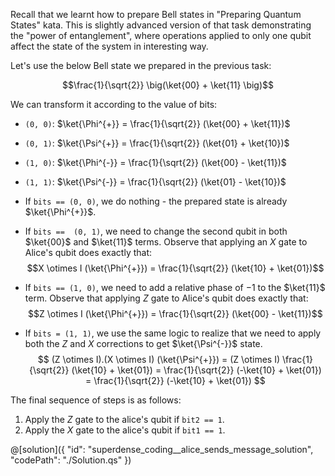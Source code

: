 Recall that we learnt how to prepare Bell states in "Preparing Quantum States" kata. This is slightly advanced version of that task demonstrating the "power of entanglement", where operations applied to only one qubit affect the state of the system in interesting way.

Let's use the below Bell state we prepared in the previous task:

$$\frac{1}{\sqrt{2}} \big(\ket{00} + \ket{11} \big)$$

We can transform it according to the value of bits:
- `(0, 0)`: $\ket{\Phi^{+}} = \frac{1}{\sqrt{2}} (\ket{00} + \ket{11})$
- `(0, 1)`: $\ket{\Psi^{+}} = \frac{1}{\sqrt{2}} (\ket{01} + \ket{10})$
- `(1, 0)`: $\ket{\Phi^{-}} = \frac{1}{\sqrt{2}} (\ket{00} - \ket{11})$
- `(1, 1)`: $\ket{\Psi^{-}} = \frac{1}{\sqrt{2}} (\ket{01} - \ket{10})$

- If `bits == (0, 0)`, we do nothing - the prepared state is already $\ket{\Phi^{+}}$.

- If `bits ==  (0, 1)`, we need to change the second qubit in both $\ket{00}$ and $\ket{11}$ terms. Observe that applying an $X$ gate to Alice's qubit does exactly that:
  $$X \otimes I (\ket{\Phi^{+}}) = \frac{1}{\sqrt{2}} (\ket{10} + \ket{01})$$

- If `bits == (1, 0)`, we need to add a relative phase of $-1$ to the $\ket{11}$ term. Observe that applying $Z$ gate to Alice's qubit does exactly that: 
  $$Z \otimes I (\ket{\Phi^{+}}) = \frac{1}{\sqrt{2}} (\ket{00} - \ket{11})$$

- If `bits = (1, 1)`, we use the same logic to realize that we need to apply both the $Z$ and $X$ corrections to get $\ket{\Psi^{-}}$ state.
  $$ (Z \otimes I).(X \otimes I) (\ket{\Psi^{+}}) = (Z \otimes I) \frac{1}{\sqrt{2}} (\ket{10} + \ket{01}) = \frac{1}{\sqrt{2}} (-\ket{10} + \ket{01}) = \frac{1}{\sqrt{2}} (-\ket{10} + \ket{01}) $$

The final sequence of steps is as follows:
1. Apply the $Z$ gate to the alice's qubit if `bit2 == 1`.
2. Apply the $X$ gate to the alice's qubit if `bit1 == 1`.


@[solution]({
    "id": "superdense_coding__alice_sends_message_solution",
    "codePath": "./Solution.qs"
})
